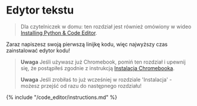 # Edytor tekstu

> Dla czytelniczek w domu: ten rozdział jest również omówiony w wideo [Installing Python & Code Editor](https://www.youtube.com/watch?v=pVTaqzKZCdA&t=4m43s).

Zaraz napiszesz swoją pierwszą linijkę kodu, więc najwyższy czas zainstalować edytor kodu!

> **Uwaga** Jeśli używasz już Chromebook, pomiń ten rozdział i upewnij się, że postąpiłeś zgodnie z instrukcją [Instalacja Chromebooka](../chromebook_setup/README.md).
> 
> **Uwaga** Jeśli zrobiłaś to już wcześniej w rozdziale 'Instalacja' - możesz przejść od razu do następnego rozdziału!

{% include "/code_editor/instructions.md" %}